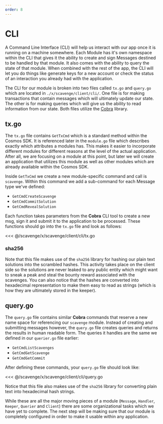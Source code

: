 ```yaml
---
order: 8
---
```


# CLI
A Command Line Interface (CLI) will help us interact with our app once it is running on a machine somewhere. Each Module has it's own namespace within the CLI that gives it the ability to create and sign Messages destined to be handled by that module. It also comes with the ability to query the state of that module. When combined with the rest of the app, the CLI will let you do things like generate keys for a new account or check the status of an interaction you already had with the application.

The CLI for our module is broken into two files called `tx.go` and `query.go` which are located in `./x/scavenge/client/cli/`. One file is for making transactions that contain messages which will ultimately update our state. The other is for making queries which will give us the ability to read information from our state. Both files utilize the [Cobra](https://github.com/spf13/cobra) library.

## tx.go
The `tx.go` file contains `GetTxCmd` which is a standard method within the Cosmos SDK. It is referenced later in the `module.go` file which describes exactly which attributes a modules has. This makes it easier to incorporate different modules for different reasons at the level of the actual application. After all, we are focusing on a module at this point, but later we will create an application that utilizes this module as well as other modules which are already available within the Cosmos SDK.

Inside `GetTxCmd` we create a new module-specific command and call is `scavenge`. Within this command we add a sub-command for each Message type we've defined: 
* `GetCmdCreateScavenge`
* `GetCmdCommitSolution`
* `GetCmdRevealSolution`


Each function takes parameters from the **Cobra** CLI tool to create a new msg, sign it and submit it to the application to be processed. These functions should go into the `tx.go` file and look as follows:

<<< @/scavenge/x/scavenge/client/cli/tx.go

### sha256
Note that this file makes use of the `sha256` library for hashing our plain text solutions into the scrambled hashes. This activity takes place on the client side so the solutions are never leaked to any public entity which might want to sneak a peak and steal the bounty reward associated with the scavenges. You can also notice that the hashes are converted into hexadecimal representation to make them easy to read as strings (which is how they are ultimately stored in the keeper).

## query.go
The `query.go` file contains similar **Cobra** commands that reserve a new name space for referencing our `scavenge` module. Instead of creating and submitting messages however, the `query.go` file creates queries and returns the results in human readable form. The queries it handles are the same we defined in our `querier.go` file earlier:
* `GetCmdListScavenges`
* `GetCmdGetScavenge`
* `GetCmdGetCommit`


After defining these commands, your `query.go` file should look like:

<<< @/scavenge/x/scavenge/client/cli/query.go

Notice that this file also makes use of the `sha256` library for converting plain text into hexadecimal hash strings.

While these are all the major moving pieces of a module (`Message`, `Handler`, `Keeper`, `Querier` and `Client`) there are some organizational tasks which we have yet to complete. The next step will be making sure that our module is completely configured in order to make it usable within any application.